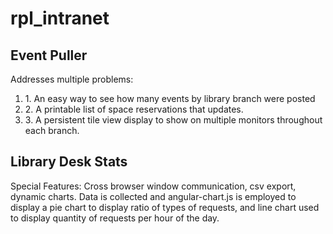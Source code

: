 # rpl_intranet


## Event Puller
Addresses multiple problems: 

<ol>
<li>1. An easy way to see how many events by library branch were posted </li>
<li>2. A printable list of space reservations that updates. </li>
<li>3. A persistent tile view display to show on multiple monitors throughout each branch.</li>
</ol>

## Library Desk Stats
Special Features: Cross browser window communication, csv export, dynamic charts.
Data is collected and angular-chart.js is employed to display a pie chart to display ratio of types of requests, and line chart used to display quantity of requests per hour of the day.
